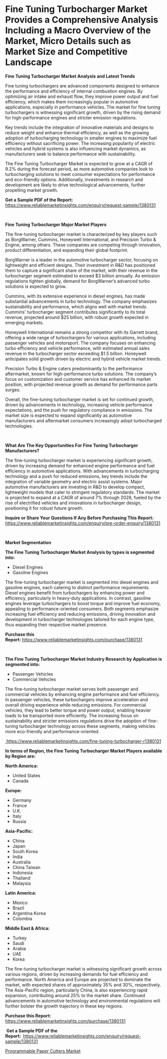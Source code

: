 <p><h1>Fine Tuning Turbocharger Market Provides a Comprehensive Analysis Including a Macro Overview of the Market, Micro Details such as Market Size and Competitive Landscape</h1></p><p><strong>Fine Tuning Turbocharger Market Analysis and Latest Trends</strong></p>
<p><p>Fine tuning turbochargers are advanced components designed to enhance the performance and efficiency of internal combustion engines. By optimizing air intake and exhaust flow, they improve power output and fuel efficiency, which makes them increasingly popular in automotive applications, especially in performance vehicles. The market for fine tuning turbochargers is witnessing significant growth, driven by the rising demand for high-performance engines and stricter emission regulations. </p><p>Key trends include the integration of innovative materials and designs to reduce weight and enhance thermal efficiency, as well as the growing adoption of turbocharging technology in smaller engines to maximize fuel efficiency without sacrificing power. The increasing popularity of electric vehicles and hybrid systems is also influencing market dynamics, as manufacturers seek to balance performance with sustainability.</p><p>The Fine Tuning Turbocharger Market is expected to grow at a CAGR of 9.2% during the forecast period, as more automotive companies look to turbocharging solutions to meet consumer expectations for performance and eco-friendly options. Additionally, investments in research and development are likely to drive technological advancements, further propelling market growth.</p></p>
<p><strong>Get a Sample PDF of the Report:&nbsp;</strong> <a href="https://www.reliablemarketinsights.com/enquiry/request-sample/1380131?utm_campaign=2538&utm_medium=2&utm_source=Github&utm_content=ia&utm_term=11042025&utm_id=fine-tuning-turbocharger">https://www.reliablemarketinsights.com/enquiry/request-sample/1380131</a></p>
<p>&nbsp;</p>
<p><strong>Fine Tuning Turbocharger Major Market Players</strong></p>
<p><p>The fine-tuning turbocharger market is characterized by key players such as BorgWarner, Cummins, Honeywell International, and Precision Turbo & Engine, among others. These companies are competing through innovation, product differentiation, and expanding their global footprint.</p><p>BorgWarner is a leader in the automotive turbocharger sector, focusing on lightweight and efficient designs. Their investment in R&D has positioned them to capture a significant share of the market, with their revenue in the turbocharger segment estimated to exceed $3 billion annually. As emission regulations tighten globally, demand for BorgWarner’s advanced turbo solutions is expected to grow.</p><p>Cummins, with its extensive experience in diesel engines, has made substantial advancements in turbo technology. The company emphasizes sustainability and performance, which aligns well with market trends. Cummins' turbocharger segment contributes significantly to its total revenue, projected around $25 billion, with robust growth expected in emerging markets.</p><p>Honeywell International remains a strong competitor with its Garrett brand, offering a wide range of turbochargers for various applications, including passenger vehicles and motorsport. The company focuses on enhancing turbo efficiency and vehicle performance, with estimated annual sales revenue in the turbocharger sector exceeding $1.5 billion. Honeywell anticipates solid growth driven by electric and hybrid vehicle market trends.</p><p>Precision Turbo & Engine caters predominantly to the performance aftermarket, known for high-performance turbo solutions. The company’s focus on customization and customer service has enhanced its market position, with projected revenue growth as demand for performance parts surges.</p><p>Overall, the fine-tuning turbocharger market is set for continued growth, driven by advancements in technology, increasing vehicle performance expectations, and the push for regulatory compliance in emissions. The market size is expected to expand significantly as automotive manufacturers and aftermarket consumers increasingly adopt turbocharged technologies.</p></p>
<p>&nbsp;</p>
<p><strong>What Are The Key Opportunities For Fine Tuning Turbocharger Manufacturers?</strong></p>
<p><p>The fine-tuning turbocharger market is experiencing significant growth, driven by increasing demand for enhanced engine performance and fuel efficiency in automotive applications. With advancements in turbocharging technology and a push for reduced emissions, key trends include the integration of variable geometry and electric assist systems. Major automotive manufacturers are investing in R&D to develop compact, lightweight models that cater to stringent regulatory standards. The market is projected to expand at a CAGR of around 7% through 2028, fueled by the rise of electrified vehicles and innovations in turbocharger design, positioning it for robust future growth.</p></p>
<p><strong>Inquire or Share Your Questions If Any Before Purchasing This Report:</strong> <a href="https://www.reliablemarketinsights.com/enquiry/pre-order-enquiry/1380131?utm_campaign=2538&utm_medium=2&utm_source=Github&utm_content=ia&utm_term=11042025&utm_id=fine-tuning-turbocharger">https://www.reliablemarketinsights.com/enquiry/pre-order-enquiry/1380131</a></p>
<p>&nbsp;</p>
<p><strong>Market Segmentation</strong></p>
<p><strong>The Fine Tuning Turbocharger Market Analysis by types is segmented into:</strong></p>
<p><ul><li>Diesel Engines</li><li>Gasoline Engines</li></ul></p>
<p><p>The fine-tuning turbocharger market is segmented into diesel engines and gasoline engines, each catering to distinct performance requirements. Diesel engines benefit from turbochargers by enhancing power and efficiency, particularly in heavy-duty applications. In contrast, gasoline engines leverage turbochargers to boost torque and improve fuel economy, appealing to performance-oriented consumers. Both segments emphasize increasing fuel efficiency and reducing emissions, driving innovation and development in turbocharger technologies tailored for each engine type, thus expanding their respective market presence.</p></p>
<p><strong>Purchase this Report:&nbsp;</strong><a href="https://www.reliablemarketinsights.com/purchase/1380131?utm_campaign=2538&utm_medium=2&utm_source=Github&utm_content=ia&utm_term=11042025&utm_id=fine-tuning-turbocharger">https://www.reliablemarketinsights.com/purchase/1380131</a></p>
<p>&nbsp;</p>
<p><strong>The Fine Tuning Turbocharger Market Industry Research by Application is segmented into:</strong></p>
<p><ul><li>Passenger Vehicles</li><li>Commercial Vehicles</li></ul></p>
<p><p>The fine-tuning turbocharger market serves both passenger and commercial vehicles by enhancing engine performance and fuel efficiency. In passenger vehicles, these turbochargers improve acceleration and overall driving experience while reducing emissions. For commercial vehicles, they lead to better torque and power output, enabling heavier loads to be transported more efficiently. The increasing focus on sustainability and stricter emissions regulations drive the adoption of fine-tuning turbocharger technology across these segments, making vehicles more eco-friendly and performance-oriented.</p></p>
<p><a href="https://www.reliablemarketinsights.com/fine-tuning-turbocharger-r1380131?utm_campaign=2538&utm_medium=2&utm_source=Github&utm_content=ia&utm_term=11042025&utm_id=fine-tuning-turbocharger">&nbsp;https://www.reliablemarketinsights.com/fine-tuning-turbocharger-r1380131</a></p>
<p><strong>In terms of Region, the Fine Tuning Turbocharger Market Players available by Region are:</strong></p>
<p>
    <p> <strong> North America: </strong>
        <ul>
            <li>United States</li>
            <li>Canada</li>
        </ul>
        </p> 
    <p> <strong> Europe: </strong>
        <ul>
            <li>Germany</li>
            <li>France</li>
            <li>U.K.</li>
            <li>Italy</li>
            <li>Russia</li>
        </ul>
        </p> 
    <p> <strong> Asia-Pacific: </strong>
        <ul>
            <li>China</li>
            <li>Japan</li>
            <li>South Korea</li>
            <li>India</li>
            <li>Australia</li>
            <li>China Taiwan</li>
            <li>Indonesia</li>
            <li>Thailand</li>
            <li>Malaysia</li>
        </ul>
        </p> 
    <p> <strong> Latin America: </strong>
        <ul>
            <li>Mexico</li>
            <li>Brazil</li>
            <li>Argentina Korea</li>
            <li>Colombia</li>
        </ul>
        </p> 
    <p> <strong> Middle East & Africa: </strong>
        <ul>
            <li>Turkey</li>
            <li>Saudi</li>
            <li>Arabia</li>
            <li>UAE</li>
            <li>Korea</li>
        </ul>
    </p>
    </p>
<p><p>The fine-tuning turbocharger market is witnessing significant growth across various regions, driven by increasing demands for fuel efficiency and performance. North America and Europe are projected to dominate the market, with expected shares of approximately 35% and 30%, respectively. The Asia-Pacific region, particularly China, is also experiencing rapid expansion, contributing around 25% to the market share. Continued advancements in automotive technology and environmental regulations will further bolster the growth trajectory in these key regions.</p></p>
<p><strong>Purchase this Report: </strong><a href="https://www.reliablemarketinsights.com/purchase/1380131?utm_campaign=2538&utm_medium=2&utm_source=Github&utm_content=ia&utm_term=11042025&utm_id=fine-tuning-turbocharger">https://www.reliablemarketinsights.com/purchase/1380131</a></p>
<p>&nbsp;<strong>Get a Sample PDF of the Report:&nbsp;&nbsp;</strong><a href="https://www.reliablemarketinsights.com/enquiry/request-sample/1380131?utm_campaign=2538&utm_medium=2&utm_source=Github&utm_content=ia&utm_term=11042025&utm_id=fine-tuning-turbocharger">https://www.reliablemarketinsights.com/enquiry/request-sample/1380131</a></p>
<p><strong></strong></p>
<p><p><a href="https://github.com/sapsaidamary/Market-Research-Report-List-1/blob/main/programmable-paper-cutters-market.md?utm_campaign=2538&utm_medium=2&utm_source=Github&utm_content=ia&utm_term=11042025&utm_id=fine-tuning-turbocharger">Programmable Paper Cutters Market</a></p></p>